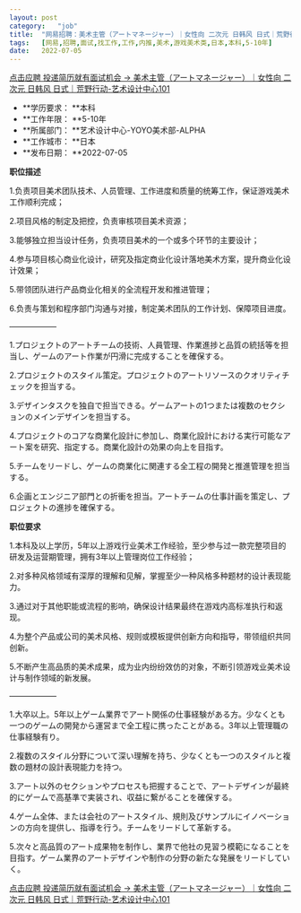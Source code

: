 ```yaml
---
layout:	post
category:	"job"
title:	"网易招聘：美术主管（アートマネージャー）｜女性向 二次元 日韩风 日式｜荒野行动-艺术设计中心101-美术-游戏美术类-日本本科5-10年"
tags:	[网易,招聘,面试,找工作,工作,内推,美术,游戏美术类,日本,本科,5-10年]
date:	2022-07-05
---
```


[点击应聘 投递简历就有面试机会 ->  美术主管（アートマネージャー）｜女性向 二次元 日韩风 日式｜荒野行动-艺术设计中心101](http://mobile.bole.netease.com/bole/boleDetail?id=40384&employeeId=346f03c3cda5f04c&key=all)



- **学历要求： **本科
- **工作年限： **5-10年
- **所属部门： **艺术设计中心-YOYO美术部-ALPHA
- **工作城市： **日本
- **发布日期： **2022-07-05



**职位描述**

1.负责项目美术团队技术、人员管理、工作进度和质量的统筹工作，保证游戏美术工作顺利完成；

2.项目风格的制定及把控，负责审核项目美术资源；

3.能够独立担当设计任务，负责项目美术的一个或多个环节的主要设计；

4.参与项目核心商业化设计，研究及指定商业化设计落地美术方案，提升商业化设计效果；

5.带领团队进行产品商业化相关的全流程开发和推进管理；

6.负责与策划和程序部门沟通与对接，制定美术团队的工作计划、保障项目进度。

——————

1.プロジェクトのアートチームの技術、人員管理、作業進捗と品質の統括等を担当し、ゲームのアート作業が円滑に完成することを確保する。

2.プロジェクトのスタイル策定。プロジェクトのアートリソースのクオリティチェックを担当する。

3.デザインタスクを独自で担当できる。ゲームアートの1つまたは複数のセクションのメインデザインを担当する。

4.プロジェクトのコアな商業化設計に参加し、商業化設計における実行可能なアート案を研究、指定する。商業化設計の効果の向上を目指す。

5.チームをリードし、ゲームの商業化に関連する全工程の開発と推進管理を担当する。

6.企画とエンジニア部門との折衝を担当。アートチームの仕事計画を策定し、プロジェクトの進捗を確保する。



**职位要求**

1.本科及以上学历，5年以上游戏行业美术工作经验，至少参与过一款完整项目的研发及运营期管理，拥有3年以上管理岗位工作经验；

2.对多种风格领域有深厚的理解和见解，掌握至少一种风格多种题材的设计表现能力。

3.通过对于其他职能或流程的影响，确保设计结果最终在游戏内高标准执行和返现。

4.为整个产品或公司的美术风格、规则或模板提供创新方向和指导，带领组织共同创新。

5.不断产生高品质的美术成果，成为业内纷纷效仿的对象，不断引领游戏业美术设计与制作领域的新发展。

——————

1.大卒以上。5年以上ゲーム業界でアート関係の仕事経験がある方。少なくとも一つのゲームの開発から運営まで全工程に携ったことがある。3年以上管理職の仕事経験有り。

2.複数のスタイル分野について深い理解を持ち、少なくとも一つのスタイルと複数の題材の設計表現能力を持つ。

3.アート以外のセクションやプロセスも把握することで、アートデザインが最終的にゲームで高基準で実装され、収益に繋がることを確保する。

4.ゲーム全体、または会社のアートスタイル、規則及びサンプルにイノベーションの方向を提供し、指導を行う。チームをリードして革新する。

5.次々と高品質のアート成果物を制作し、業界で他社の見習う模範になることを目指す。ゲーム業界のアートデザインや制作の分野の新たな発展をリードしていく。



[点击应聘 投递简历就有面试机会 ->  美术主管（アートマネージャー）｜女性向 二次元 日韩风 日式｜荒野行动-艺术设计中心101](http://mobile.bole.netease.com/bole/boleDetail?id=40384&employeeId=346f03c3cda5f04c&key=all)